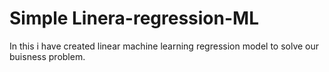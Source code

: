 # Simple Linera-regression-ML
In this i have created linear machine learning regression model to solve our buisness problem.
